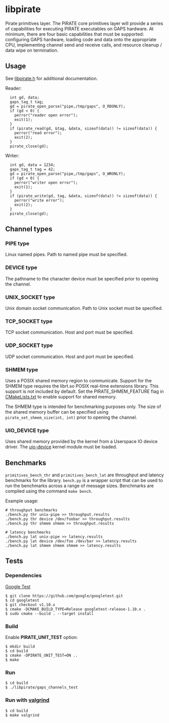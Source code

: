 # libpirate

Pirate primitives layer. The PIRATE core primitives layer
will provide a series of capabilities for executing PIRATE executables
on GAPS hardware. At minimum, there are four basic capabilities that must
be supported: configuring GAPS hardware, loading code and data onto the
appropriate CPU, implementing channel send and receive calls, and resource
cleanup / data wipe on termination.

## Usage

See [libpirate.h](/libpirate/libpirate.h) for additional documentation.

Reader:

```
  int gd, data;
  gaps_tag_t tag;
  gd = pirate_open_parse("pipe,/tmp/gaps", O_RDONLY);
  if (gd < 0) {
    perror("reader open error");
    exit(1);
  }
  if (pirate_read(gd, &tag, &data, sizeof(data)) != sizeof(data)) {
    perror("read error");
    exit(2);
  }
  pirate_close(gd);
```

Writer:

```
  int gd, data = 1234;
  gaps_tag_t tag = 42;
  gd = pirate_open_parse("pipe,/tmp/gaps", O_WRONLY);
  if (gd < 0) {
    perror("writer open error");
    exit(1);
  }
  if (pirate_write(gd, tag, &data, sizeof(data)) != sizeof(data)) {
    perror("write error");
    exit(2);
  }
  pirate_close(gd);
```

## Channel types

### PIPE type

Linux named pipes. Path to named pipe must be specified.

### DEVICE type

The pathname to the character device must be specified
prior to opening the channel.

### UNIX_SOCKET type

Unix domain socket communication. Path to Unix socket must be specified.

### TCP_SOCKET type

TCP socket communication. Host and port must be specified.

### UDP_SOCKET type

UDP socket communication. Host and port must be specified.

### SHMEM type

Uses a POSIX shared memory region to communicate. Support
for the SHMEM type requires the librt.so POSIX real-time extensions
library. This support is not included by default. Set
the PIRATE_SHMEM_FEATURE flag in [CMakeLists.txt](/libpirate/CMakeLists.txt)
to enable support for shared memory.

The SHMEM type is intended for benchmarking purposes only.
The size of the shared memory buffer can be specified using
`pirate_set_shmem_size(int, int)` prior to opening the channel.

### UIO_DEVICE type

Uses shared memory provided by the kernel from a Userspace IO
device driver. The [uio-device](/devices/uio-device/README.md) kernel module
must be loaded.

## Benchmarks

`primitives_bench_thr` and `primitives_bench_lat` are throughput
and latency benchmarks for the library. `bench.py` is a wrapper
script that can be used to run the benchmarks across a range
of message sizes. Benchmarks are compiled using the command
`make bench`.

Example usage:

```
# throughput benchmarks
./bench.py thr unix-pipe >> throughput.results
./bench.py thr device /dev/foobar >> throughput.results
./bench.py thr shmem shmem >> throughput.results

# latency benchmarks
./bench.py lat unix-pipe >> latency.results
./bench.py lat device /dev/foo /dev/bar >> latency.results
./bench.py lat shmem shmem shmem >> latency.results
```

## Tests

### Dependencies

[Google Test](https://github.com/google/googletest)

```
$ git clone https://github.com/google/googletest.git
$ cd googletest
$ git checkout v1.10.x
$ cmake -DCMAKE_BUILD_TYPE=Release googletest-release-1.10.x .
$ sudo cmake --build . --target install
```

### Build
Enable **PIRATE_UNIT_TEST** option:
```
$ mkdir build
$ cd build
$ cmake -DPIRATE_UNIT_TEST=ON ..
$ make
```

### Run
```
$ cd build
$ ./libpirate/gaps_channels_test
```

### Run with [valgrind](https://valgrind.org/)

```
$ cd build
$ make valgrind
```
